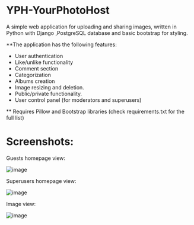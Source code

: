 # YPH-YourPhotoHost
A simple web application for uploading and sharing images, written in Python with Django ,PostgreSQL database and basic bootstrap for styling. 


**The application has the following features: 
- User authentication 
- Like/unlike functionality
- Comment section
- Categorization
- Albums creation
- Image resizing and deletion.
- Public/private functionality.
- User control panel (for moderators and superusers)

** Requires Pillow and Bootstrap libraries (check requirements.txt for the full list)


# Screenshots:
Guests homepage view:

![image](https://github.com/MurtadaAhmed/YPH-YourPhotoHost/assets/108568451/9dbb721a-2e6a-47a2-a3ae-52108b4afda7)

Superusers homepage view:

![image](https://github.com/MurtadaAhmed/YPH-YourPhotoHost/assets/108568451/fee9291c-2bf1-4b36-ae48-964381556e76)

Image view:

![image](https://github.com/MurtadaAhmed/YPH-YourPhotoHost/assets/108568451/c4fca0cf-7800-490e-bc94-37c556a285b6)

